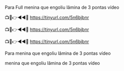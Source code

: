 Para Full menina que engoliu lâmina de 3 pontas vídeo

📺📱👉◄◄🔴  https://tinyurl.com/5n6bjbnr

📺📱👉◄◄🔴  https://tinyurl.com/5n6bjbnr

📺📱👉◄◄🔴  https://tinyurl.com/5n6bjbnr

Para menina que engoliu lâmina de 3 pontas vídeo

menina que engoliu lâmina de 3 pontas vídeo
